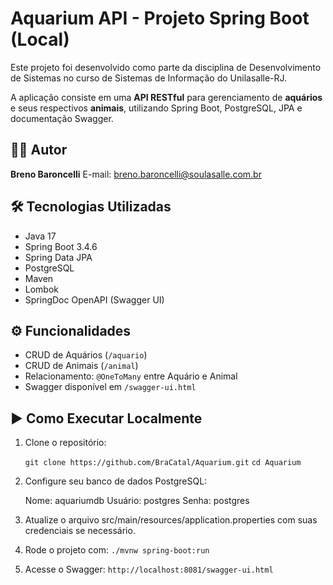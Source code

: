 # Aquarium API - Projeto Spring Boot (Local)

Este projeto foi desenvolvido como parte da disciplina de Desenvolvimento de Sistemas no curso de Sistemas de Informação do Unilasalle-RJ.

A aplicação consiste em uma **API RESTful** para gerenciamento de **aquários** e seus respectivos **animais**, utilizando Spring Boot, PostgreSQL, JPA e documentação Swagger.

## 👨‍🎓 Autor

**Breno Baroncelli**
E-mail: breno.baroncelli@soulasalle.com.br

## 🛠️ Tecnologias Utilizadas

- Java 17
- Spring Boot 3.4.6
- Spring Data JPA
- PostgreSQL
- Maven
- Lombok
- SpringDoc OpenAPI (Swagger UI)

## ⚙️ Funcionalidades

- CRUD de Aquários (`/aquario`)
- CRUD de Animais (`/animal`)
- Relacionamento: `@OneToMany` entre Aquário e Animal
- Swagger disponível em `/swagger-ui.html`

## ▶️ Como Executar Localmente

1. Clone o repositório:

   `git clone https://github.com/BraCatal/Aquarium.git`
   `cd Aquarium`

2. Configure seu banco de dados PostgreSQL:

    Nome: aquariumdb
    Usuário: postgres
    Senha: postgres
   
3. Atualize o arquivo src/main/resources/application.properties com suas credenciais se necessário.

4. Rode o projeto com: `./mvnw spring-boot:run`

5. Acesse o Swagger: `http://localhost:8081/swagger-ui.html`

